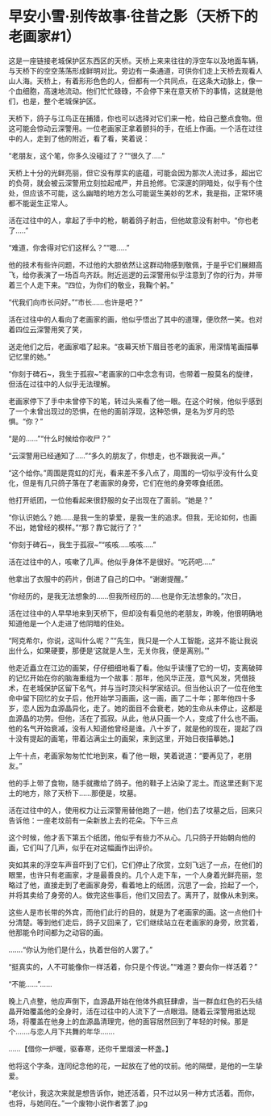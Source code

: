 # 早安小雪·别传故事·往昔之影（天桥下的老画家#1）

这是一座链接老城保护区东西区的天桥。天桥上来来往往的浮空车以及地面车辆，与天桥下的空空荡荡形成鲜明对比。旁边有一条通道，可供你们走上天桥去观看人山人海。天桥上，有着形形色色的人，但都有一个共同点，在这条大动脉上，像一个血细胞，高速地流动。他们忙忙碌碌，不会停下来在意天桥下的事情，这就是他们，也是，整个老城保护区。

天桥下，鸽子与江鸟正在捕猎，你也可以选择对它们来一枪，给自己整点食物。但这可能会惊动云深警用。一位老画家正拿着颤抖的手，在纸上作画。一个活在过往中的人，走到了他的附近，看了看，笑着说：

“老朋友，这个笔，你多久没碰过了？”“很久了…..”

天桥上十分的光鲜亮丽，但它没有厚实的底蕴，可能会因为那次人流过多，超出它的负荷，就会被云深警用立刻拉起戒严，并且抢修。它深邃的阴暗处，似乎有个住处，但应该不可能，这么幽暗的地方怎么可能诞生美妙的艺术，我是指，正常环境都不能诞生正常人。

活在过往中的人，拿起了手中的枪，朝着鸽子射击，但他故意没有射中。“你也老了…..”

“难道，你舍得对它们这样么？”“嗯…..”

他的技术有些许问题，不过他的大胆依然让这群动物感到敬佩，于是乎它们展翅高飞，给你表演了一场百鸟齐跃。附近巡逻的云深警用似乎注意到了你的行为，并带着三个人走下来。“四位，为你们的敬业，我鞠个躬。”

“代我们向市长问好。”“市长……也许是吧？”

活在过往中的人看向了老画家的画，他似乎悟出了其中的道理，便欣然一笑。也对着四位云深警用笑了笑，

送走他们之后，老画家唱了起来。“夜幕天桥下眉目苍老的画家，用深情笔画描摹记忆里的她。”

“你刻于碑石~，我生于孤寂~”老画家的口中念念有词，也带着一股莫名的旋律，但活在过往中的人似乎无法理解。

老画家停下了手中未曾停下的笔，转过头来看了他一眼。在这个时候，他似乎感到了一个未曾出现过的恐惧，在他的面前浮现，这种恐惧，是名为岁月的恐惧。“你？”

“是的……”“什么时候给你收尸？”

“云深警用已经通知了…..”“多久的朋友了，你想走，也不跟我说一声。”

“这个给你。”周围是霓虹的灯光，看来差不多八点了，周围的一切似乎没有什么变化，但是有几只鸽子落在了老画家的身旁，它们在他的身旁啄食纸团。

他打开纸团，一位他看起来很舒服的女子出现在了面前。“她是？”

“你认识她么？她……是我一生的挚爱，是我一生的追求。但我，无论如何，也画不出，她曾经的模样。”“那？靠它就行了？”

“你刻于碑石~，我生于孤寂~”“咳咳…..咳咳…..”

活在过往中的人，咳嗽了几声。他似乎身体不是很好。“吃药吧…..”

他拿出了衣服中的药片，倒进了自己的口中。“谢谢提醒。”

“你经历的，是我无法想象的……但我所经历的…..也是你无法想象的。”次日，

活在过往中的人早早地来到天桥下，但却没有看见他的老朋友，昨晚，他很明确地知道他是一个人走进了他阴暗的住处。

“阿克希尔，你说，这叫什么呢？”“先生，我只是一个人工智能，这并不能让我说出什么，如果硬要，那便是‘这就是人生，无关你我，便是离别。’”

他走近矗立在江边的画架，仔仔细细地看了看。他似乎读懂了它的一切，支离破碎的记忆开始在你的脑海重组为一个故事：那年，他风华正茂，意气风发，凭借技术，在老城保护区留下名气，并与当时顶尖科学家结识。但当他认识了一位在他生命中留下回忆的女子后，他开始学习画画，这一画，画了二十年；那年他四十多岁，恋人因为血源晶异化，走了。她的面目不会衰老，她的生命从未停止，这都是血源晶的功劳。但他，活在了孤寂。从此，他从只画一个人，变成了什么也不画。他的名气开始衰减，没有人知道他曾经是谁。八十岁了，就是他的现在，提起了四十没有提起的画笔，带着沾满尘土的画架，来到这里，开始日夜描摹她。】

上午十点，老画家匆匆忙忙地到来，看了他一眼，笑着说道：“要再见了，老朋友。”

他的手上带了食物，随手就撒给了鸽子。他的鞋子上沾染了泥土。而这里还剩下泥土的地方，除了天桥下……那便是，坟墓。

活在过往中的人，使用权力让云深警用替他跑了一趟，他们去了坟墓之后，回来只告诉他：一座老坟前有一朵新放上去的花朵。下午三点

这个时候，他才丢下第五个纸团，他似乎有些力不从心。几只鸽子开始朝向他的画，它们叫了几声，似乎在对这幅画作出评价。

突如其来的浮空车声音吓到了它们，它们停止了欣赏，立刻飞远了一点，在他们的眼里，也许只有老画家，才是最善良的。几个人走下车，一个人身着光鲜亮丽，忽略过了他，直接走到了老画家身旁，看着地上的纸团，沉思了一会，捡起了一个，并将其卖给了身旁的人。做完这些事后，他们又回去了。离开了，就像从未到来。

这些人是市长带的外宾，而他们此行的目的，就是为了老画家的画。这一点他们十分清楚。等到他们走后，鸽子又回来了，它们继续站立在老画家的身旁，欣赏着，他那能令时间都为之动容的画。

…….“你认为他们是什么，执着世俗的人罢了。”

“挺真实的，人不可能像你一样活着，你只是个传说。”“难道？要向你一样活着？”

“不能……”……

晚上八点整，他应声倒下，血源晶开始在他体外疯狂肆虐，当一群血红色的石头结晶开始覆盖他的全身时，活在过往中的人流下了一点眼泪。随着云深警用抵达现场，将覆盖在他身上的血源晶清理完，他的面容居然回到了年轻的时候。那是个…….与恋人月下共舞的年华…….

……【借你一炉暖，驱春寒，还你千里烟波一杯盏。】

他将这个字条，连同纪念他的花，一起放在了他的坟前。他的隔壁，是他的一生挚爱。

“老伙计，我这次来就是想告诉你，她还活着，只不过以另一种方式活着。而你，也将，与她同在。”一个废物小说作者罢了.jpg

